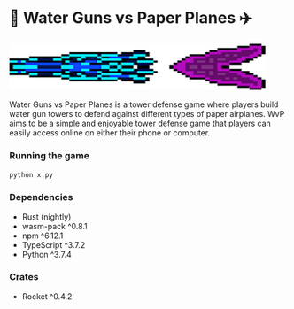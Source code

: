 # 🔫 Water Guns vs Paper Planes ✈️

![wide logo](./.wide-logo.png?raw=true)

Water Guns vs Paper Planes is a tower defense game where players build water gun towers to defend against different types of paper airplanes. WvP aims to be a simple and enjoyable tower defense game that players can easily access online on either their phone or computer.

### Running the game
```
python x.py
```

### Dependencies
* Rust (nightly)
* wasm-pack ^0.8.1
* npm ^6.12.1
* TypeScript ^3.7.2
* Python ^3.7.4

### Crates
* Rocket ^0.4.2